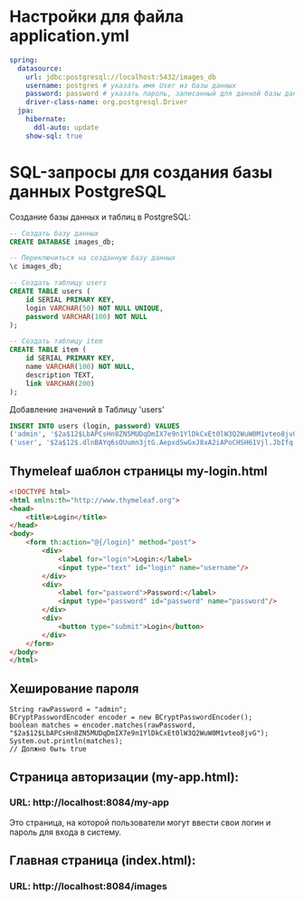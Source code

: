 
# Настройки для файла application.yml

```yml
spring:
  datasource:
    url: jdbc:postgresql://localhost:5432/images_db
    username: postgres # указать имя User из базы данных
    password: password # указать пароль, записанный для данной базы данных
    driver-class-name: org.postgresql.Driver
  jpa:
    hibernate:
      ddl-auto: update
    show-sql: true

```

# SQL-запросы для создания базы данных PostgreSQL

Создание базы данных и таблиц в PostgreSQL:

```sql
-- Создать базу данных
CREATE DATABASE images_db;

-- Переключиться на созданную базу данных
\c images_db;

-- Создать таблицу users
CREATE TABLE users (
    id SERIAL PRIMARY KEY,
    login VARCHAR(50) NOT NULL UNIQUE,
    password VARCHAR(100) NOT NULL    
);

-- Создать таблицу item
CREATE TABLE item (
    id SERIAL PRIMARY KEY,
    name VARCHAR(100) NOT NULL,
    description TEXT,
    link VARCHAR(200)
);

```

Добавление значений в Таблицу 'users'
```sql
INSERT INTO users (login, password) VALUES
('admin', '$2a$12$LbAPCsHn8ZN5MUDqDmIX7e9n1YlDkCxEt0lW3Q2WuW0M1vteo8jvG'),  -- пароль зашифрован
('user', '$2a$12$.dlnBAYq6sOUumn3jtG.AepxdSwGxJ8xA2iAPoCHSH61Vjl.JbIfq')   -- пароль зашифрован


```

## Thymeleaf шаблон страницы my-login.html

```html
<!DOCTYPE html>
<html xmlns:th="http://www.thymeleaf.org">
<head>
    <title>Login</title>
</head>
<body>
    <form th:action="@{/login}" method="post">
        <div>
            <label for="login">Login:</label>
            <input type="text" id="login" name="username"/>
        </div>
        <div>
            <label for="password">Password:</label>
            <input type="password" id="password" name="password"/>
        </div>
        <div>
            <button type="submit">Login</button>
        </div>
    </form>
</body>
</html>

```

## Хеширование пароля

```
String rawPassword = "admin";
BCryptPasswordEncoder encoder = new BCryptPasswordEncoder();
boolean matches = encoder.matches(rawPassword, "$2a$12$LbAPCsHn8ZN5MUDqDmIX7e9n1YlDkCxEt0lW3Q2WuW0M1vteo8jvG");
System.out.println(matches); 
// Должно быть true

```

## Страница авторизации (my-app.html):

### URL: http://localhost:8084/my-app
Это страница, на которой пользователи могут ввести свои логин и пароль для входа в систему.


## Главная страница (index.html):

### URL: http://localhost:8084/images

<br><br>